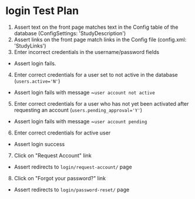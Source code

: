 # login Test Plan

1. Assert text on the front page matches text in the Config table of the database (ConfigSettings: 'StudyDescription')
2. Assert links on the front page match links in the Config file (config.xml: 'StudyLinks')
3. Enter incorrect credentials in the username/password fields
 - Assert login fails.
4. Enter correct credentials for a user set to not active in the database (`users.active='N'`)
 - Assert login fails with message ~`user account not active`
5. Enter correct credentials for a user who has not yet been activated after requesting an account (`users.pending_approval='Y'`)
 - Assert login fails with message ~`user account pending`
6. Enter correct credentials for active user
 - Assert login success
7. Click on "Request Account" link
 - Assert redirects to `login/request-account/` page
8. Click on "Forgot your password?" link
 - Assert redirects to `login/password-reset/` page

